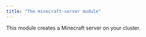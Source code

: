 ```yaml
---
title: "The minecraft-server module"
---
```


This module creates a Minecraft server on your cluster.
